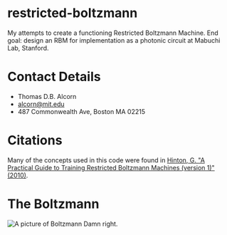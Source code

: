 restricted-boltzmann
====================

My attempts to create a functioning Restricted Boltzmann Machine. End goal: design an RBM for implementation as a photonic circuit at Mabuchi Lab, Stanford.


Contact Details
===============

* Thomas D.B. Alcorn
* alcorn@mit.edu
* 487 Commonwealth Ave, Boston MA 02215


Citations
=========

Many of the concepts used in this code were found in [Hinton, G. "A Practical Guide to Training Restricted Boltzmann Machines (version 1)" (2010)][1].


The Boltzmann
=============

![A picture of Boltzmann][Boltzmann]
Damn right.


[1]: http://www.cs.toronto.edu/~hinton/absps/guideTR.pdf                            "Hinton's Paper"
[Boltzmann]: http://upload.wikimedia.org/wikipedia/commons/a/ad/Boltzmann2.jpg      "Boltzmann"

